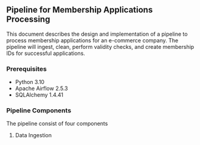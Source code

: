 ## Pipeline for Membership Applications Processing
This document describes the design and implementation of a pipeline to process membership applications for an e-commerce company. 
The pipeline will ingest, clean, perform validity checks, and create membership IDs for successful applications.

### Prerequisites
- Python 3.10
- Apache Airflow 2.5.3
- SQLAlchemy 1.4.41

### Pipeline Components

The pipeline consist of four components

1. Data Ingestion



